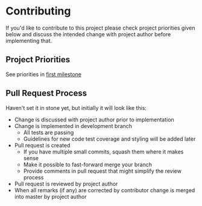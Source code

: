 # Contributing
If you'd like to contribute to this project please check project priorities given below and discuss the intended change with project author before implementing that.
## Project Priorities
See priorities in [first milestone](https://github.com/YevgenNabokov/ForgedOnce/milestone/1)
## Pull Request Process
Haven't set it in stone yet, but initially it will look like this:
* Change is discussed with project author prior to implementation
* Change is implemented in development branch
  * All tests are passing
  * Guidelines for new code test coverage and styling will be added later
* Pull request is created
  * If you have multiple small commits, squash them where it makes sense
  * Make it possible to fast-forward merge your branch
  * Provide comments in pull request that might simplify the review process
* Pull request is reviewed by project author
* When all remarks (if any) are corrected by contributor change is merged into master by project author

